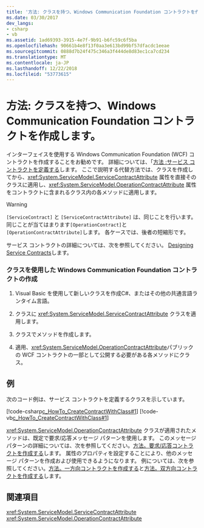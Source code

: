 ```yaml
---
title: '方法: クラスを持つ、Windows Communication Foundation コントラクトを作成します。'
ms.date: 03/30/2017
dev_langs:
- csharp
- vb
ms.assetid: 1ad69393-3915-4e7f-9b91-b6fc59c6f5ba
ms.openlocfilehash: 90661b4e8f13f0aa3e613bd99bf57dfacdc1eeae
ms.sourcegitcommit: 0888d7b24f475c346a3f444de8d83ec1ca7cd234
ms.translationtype: MT
ms.contentlocale: ja-JP
ms.lasthandoff: 12/22/2018
ms.locfileid: "53773615"
---
```

# <a name="how-to-create-a-windows-communication-foundation-contract-with-a-class"></a>方法: クラスを持つ、Windows Communication Foundation コントラクトを作成します。
インターフェイスを使用する Windows Communication Foundation (WCF) コントラクトを作成することをお勧めです。 詳細については、「[方法 :サービス コントラクトを定義する](../../../../docs/framework/wcf/how-to-define-a-wcf-service-contract.md)します。 ここで説明する代替方法では、クラスを作成してから、<xref:System.ServiceModel.ServiceContractAttribute> 属性を直接そのクラスに適用し、<xref:System.ServiceModel.OperationContractAttribute> 属性をコントラクトに含まれるクラス内の各メソッドに適用します。  
  
> [!WARNING]
>  `[ServiceContract]` と `[ServiceContractAttribute]` は、同じことを行います。 同じことが当てはまります`[OperationContract]`と`[OperationContractAttribute]`します。 各ケースでは、後者の短縮形です。  
  
 サービス コントラクトの詳細については、次を参照してください。 [Designing Service Contracts](../../../../docs/framework/wcf/designing-service-contracts.md)します。  
  
### <a name="creating-a-windows-communication-foundation-contract-with-a-class"></a>クラスを使用した Windows Communication Foundation コントラクトの作成  
  
1.  Visual Basic を使用して新しいクラスを作成C#、またはその他の共通言語ランタイム言語。  
  
2.  クラスに <xref:System.ServiceModel.ServiceContractAttribute> クラスを適用します。  
  
3.  クラスでメソッドを作成します。  
  
4.  適用、<xref:System.ServiceModel.OperationContractAttribute>パブリックの WCF コントラクトの一部として公開する必要がある各メソッドにクラス。  
  
## <a name="example"></a>例  
 次のコード例は、サービス コントラクトを定義するクラスを示しています。  
  
 [!code-csharp[c_HowTo_CreateContractWithClass#1](../../../../samples/snippets/csharp/VS_Snippets_CFX/c_howto_createcontractwithclass/cs/source.cs#1)]
 [!code-vb[c_HowTo_CreateContractWithClass#1](../../../../samples/snippets/visualbasic/VS_Snippets_CFX/c_howto_createcontractwithclass/vb/source.vb#1)]  
  
 <xref:System.ServiceModel.OperationContractAttribute> クラスが適用されたメソッドは、既定で要求/応答メッセージ パターンを使用します。 このメッセージ パターンの詳細については、次を参照してください。[方法。要求/応答コントラクトを作成する](../../../../docs/framework/wcf/feature-details/how-to-create-a-request-reply-contract.md)します。 属性のプロパティを設定することにより、他のメッセージ パターンを作成および使用できるようになります。 例については、次を参照してください。[方法。一方向コントラクトを作成する](../../../../docs/framework/wcf/feature-details/how-to-create-a-one-way-contract.md)と[方法。双方向コントラクトを作成する](../../../../docs/framework/wcf/feature-details/how-to-create-a-duplex-contract.md)します。  
  
## <a name="see-also"></a>関連項目  
 <xref:System.ServiceModel.ServiceContractAttribute>  
 <xref:System.ServiceModel.OperationContractAttribute>
